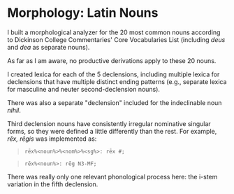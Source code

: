 # Morphology: Latin Nouns

I built a morphological analyzer for the 20 most common nouns according to Dickinson College Commentaries' Core Vocabularies List (including *deus* and *dea* as separate nouns).

As far as I am aware, no productive derivations apply to these 20 nouns.

I created lexica for each of the 5 declensions, including multiple lexica for declensions that have multiple distinct ending patterns (e.g., separate lexica for masculine and neuter second-declension nouns).

There was also a separate "declension" included for the indeclinable noun *nihil*.

Third declension nouns have consistently irregular nominative singular forms, so they were defined a little differently than the rest. For example, *rēx, rēgis* was implemented as:

> `rēx%<noun%>%<nom%>%<sg%>: rēx #;`

> `rēx%<noun%>: rēg N3-MF;`

There was really only one relevant phonological process here: the i-stem variation in the fifth declension.

